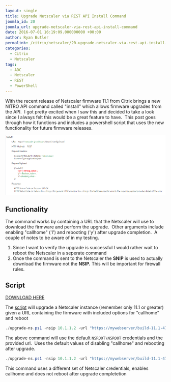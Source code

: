 ```yaml
---
layout: single
title: Upgrade Netscaler via REST API Install Command
joomla_id: 20
joomla_url: upgrade-netscaler-via-rest-api-install-command
date: 2016-07-01 16:19:09.000000000 +00:00
author: Ryan Butler
permalink: /citrix/netscaler/20-upgrade-netscaler-via-rest-api-install-command
categories:
  - Citrix
  - Netscaler
tags:
  - ADC
  - Netscaler
  - REST
  - PowerShell
---
```

With the recent release of Netscaler firmware 11.1 from Citrix brings a new NITRO API command called "install" which allows firmware upgrades from the API.  I got pretty excited when I saw this and decided to take a look since I always felt this would be a great feature to have.  This post goes through how it functions and includes a powershell script that uses the new functionality for future firmware releases.

![NITROAPI Install](/assets/images/content/nitroapiinstall/NITROAPI-Install.png)

## Functionality

The command works by containing a URL that the Netscaler will use to download the firmware and perform the upgrade.  Other arguments include enabling "callhome" ('l') and rebooting ('y') after upgrade completion.  A couple of notes to be aware of in my testing.

1. Since I want to verify the upgrade is successful I would rather wait to reboot the Netscaler in a seperate command
2. Once the command is sent to the Netscaler the **SNIP** is used to actually download the firmware not the **NSIP.** This will be important for firewall rules.

## Script

[DOWNLOAD HERE](http://bit.ly/29b3u1d)

The [script](http://bit.ly/29b3u1d) will upgrade a Netscaler instance (remember only 11.1 or greater) given a URL containing the firmware with included options for "callhome" and reboot

```powershell
./upgrade-ns.ps1 -nsip 10.1.1.2 -url "https://mywebserver/build-11.1-47.14_nc.tgz"
```

The above command will use the default `NSROOT\NSROOT` credentials and the provided url.  Uses the default values of disabling "callhome" and rebooting after upgrade.

```powershell
./upgrade-ns.ps1 -nsip 10.1.1.2 -url "https://mywebserver/build-11.1-47.14_nc.tgz" -adminaccount nsadmin -adminpassword "mysupersecretpassword" -callhome -noreboot
```

This command uses a different set of Netscaler credentials, enables callhome and does not reboot after upgrade completetion
